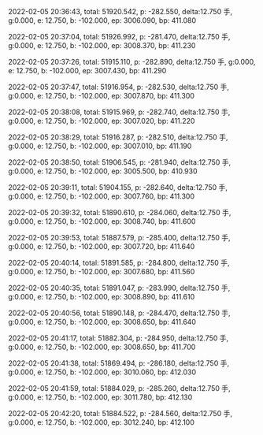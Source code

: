2022-02-05 20:36:43, total: 51920.542, p: -282.550, delta:12.750 手, g:0.000, e: 12.750, b: -102.000, ep: 3006.090, bp: 411.080

2022-02-05 20:37:04, total: 51926.992, p: -281.470, delta:12.750 手, g:0.000, e: 12.750, b: -102.000, ep: 3008.370, bp: 411.230

2022-02-05 20:37:26, total: 51915.110, p: -282.890, delta:12.750 手, g:0.000, e: 12.750, b: -102.000, ep: 3007.430, bp: 411.290

2022-02-05 20:37:47, total: 51916.954, p: -282.530, delta:12.750 手, g:0.000, e: 12.750, b: -102.000, ep: 3007.870, bp: 411.300

2022-02-05 20:38:08, total: 51915.969, p: -282.740, delta:12.750 手, g:0.000, e: 12.750, b: -102.000, ep: 3007.020, bp: 411.220

2022-02-05 20:38:29, total: 51916.287, p: -282.510, delta:12.750 手, g:0.000, e: 12.750, b: -102.000, ep: 3007.010, bp: 411.190

2022-02-05 20:38:50, total: 51906.545, p: -281.940, delta:12.750 手, g:0.000, e: 12.750, b: -102.000, ep: 3005.500, bp: 410.930

2022-02-05 20:39:11, total: 51904.155, p: -282.640, delta:12.750 手, g:0.000, e: 12.750, b: -102.000, ep: 3007.760, bp: 411.300

2022-02-05 20:39:32, total: 51890.610, p: -284.060, delta:12.750 手, g:0.000, e: 12.750, b: -102.000, ep: 3008.740, bp: 411.600

2022-02-05 20:39:53, total: 51887.579, p: -285.400, delta:12.750 手, g:0.000, e: 12.750, b: -102.000, ep: 3007.720, bp: 411.640

2022-02-05 20:40:14, total: 51891.585, p: -284.800, delta:12.750 手, g:0.000, e: 12.750, b: -102.000, ep: 3007.680, bp: 411.560

2022-02-05 20:40:35, total: 51891.047, p: -283.990, delta:12.750 手, g:0.000, e: 12.750, b: -102.000, ep: 3008.890, bp: 411.610

2022-02-05 20:40:56, total: 51890.148, p: -284.470, delta:12.750 手, g:0.000, e: 12.750, b: -102.000, ep: 3008.650, bp: 411.640

2022-02-05 20:41:17, total: 51882.304, p: -284.950, delta:12.750 手, g:0.000, e: 12.750, b: -102.000, ep: 3008.650, bp: 411.700

2022-02-05 20:41:38, total: 51869.494, p: -286.180, delta:12.750 手, g:0.000, e: 12.750, b: -102.000, ep: 3010.060, bp: 412.030

2022-02-05 20:41:59, total: 51884.029, p: -285.260, delta:12.750 手, g:0.000, e: 12.750, b: -102.000, ep: 3011.780, bp: 412.130

2022-02-05 20:42:20, total: 51884.522, p: -284.560, delta:12.750 手, g:0.000, e: 12.750, b: -102.000, ep: 3012.240, bp: 412.100